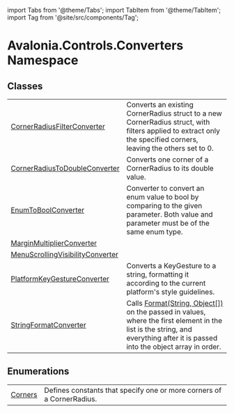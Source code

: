 import Tabs from '@theme/Tabs'; 
import TabItem from '@theme/TabItem'; 
import Tag from '@site/src/components/Tag'; 

# Avalonia.Controls.Converters Namespace






## Classes
<table>
<tr>
<td><a href="T_Avalonia_Controls_Converters_CornerRadiusFilterConverter">CornerRadiusFilterConverter</a></td>
<td>Converts an existing CornerRadius struct to a new CornerRadius struct, with filters applied to extract only the specified corners, leaving the others set to 0.</td>
</tr>
<tr>
<td><a href="T_Avalonia_Controls_Converters_CornerRadiusToDoubleConverter">CornerRadiusToDoubleConverter</a></td>
<td>Converts one corner of a CornerRadius to its double value.</td>
</tr>
<tr>
<td><a href="T_Avalonia_Controls_Converters_EnumToBoolConverter">EnumToBoolConverter</a></td>
<td>Converter to convert an enum value to bool by comparing to the given parameter. Both value and parameter must be of the same enum type.</td>
</tr>
<tr>
<td><a href="T_Avalonia_Controls_Converters_MarginMultiplierConverter">MarginMultiplierConverter</a></td>
<td> </td>
</tr>
<tr>
<td><a href="T_Avalonia_Controls_Converters_MenuScrollingVisibilityConverter">MenuScrollingVisibilityConverter</a></td>
<td> </td>
</tr>
<tr>
<td><a href="T_Avalonia_Controls_Converters_PlatformKeyGestureConverter">PlatformKeyGestureConverter</a></td>
<td>Converts a KeyGesture to a string, formatting it according to the current platform's style guidelines.</td>
</tr>
<tr>
<td><a href="T_Avalonia_Controls_Converters_StringFormatConverter">StringFormatConverter</a></td>
<td>Calls <a href="https://learn.microsoft.com/dotnet/api/system.string.format#system-string-format(system-string-system-object())" target="_blank" rel="noopener noreferrer">Format(String, Object[])</a> on the passed in values, where the first element in the list is the string, and everything after it is passed into the object array in order.</td>
</tr>
</table>

## Enumerations
<table>
<tr>
<td><a href="T_Avalonia_Controls_Converters_Corners">Corners</a></td>
<td>Defines constants that specify one or more corners of a CornerRadius.</td>
</tr>
</table>